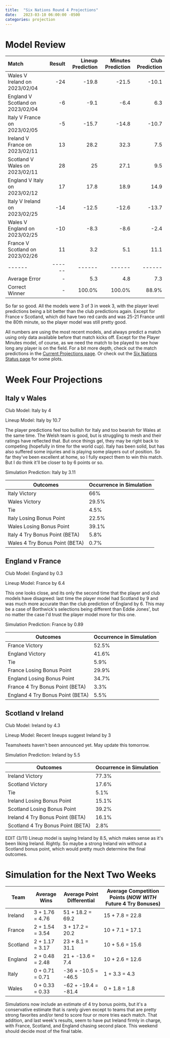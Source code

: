 ```yaml
---
title:  "Six Nations Round 4 Projections"
date:   2023-03-10 06:00:00 -0500
categories: projection
---
```


# Model Review

| Match                            |   Result |   Lineup Prediction |   Minutes Prediction |   Club Prediction |
|:---------------------------------|---------:|--------------------:|---------------------:|------------------:|
| Wales V Ireland on 2023/02/04    |      -24 |               -19.8 |                -21.5 |             -10.1 |
| England V Scotland on 2023/02/04 |       -6 |                -9.1 |                 -6.4 |               6.3 |
| Italy V France on 2023/02/05     |       -5 |               -15.7 |                -14.8 |             -10.7 |
| Ireland V France on 2023/02/11   |       13 |                28.2 |                 32.3 |               7.5 |
| Scotland V Wales on 2023/02/11   |       28 |                25   |                 27.1 |               9.5 |
| England V Italy on 2023/02/12    |       17 |                17.8 |                 18.9 |              14.9 |
| Italy V Ireland on 2023/02/25    |      -14 |               -12.5 |                -12.6 |             -13.7 |
| Wales V England on 2023/02/25    |      -10 |                -8.3 |                 -8.6 |              -2.4 |
| France V Scotland on 2023/02/26  |       11 |                 3.2 |                  5.1 |              11.1 |
| ------ | ------ | ------ | ------ | ------ |
| Average Error |       - | 5.3 | 4.8 | 7.3 |
| Correct Winner |       - | 100.0% | 100.0% | 88.9% |

So far so good. All the models were 3 of 3 in week 3, with the player level predictions being a bit better than the club predictions again. Except for France v Scotland, which did have two red cards and was 25-21 France until the 80th minute, so the player model was still pretty good.

All numbers are using the most recent models, and always predict a match using only data available before that match kicks off. Except for the Player Minutes model, of course, as we need the match to be played to see how long any player is on the field. For a bit more depth, check out the match predictions in the [Current Projections page](../../../../Current_Projections). Or check out the [Six Nations Status page](/comp_files/Six_Nations_Championship_2022) for some plots.




# Week Four Projections


## Italy v Wales

Club Model: Italy by 4

Lineup Model: Italy by 10.7

The player predictions feel too bullish for Italy and too bearish for Wales at the same time. The Welsh team is good, but is struggling to mesh and their ratings have reflected that. But once things gel, they may be right back to competing (hopefully in time for the world cup). Italy has been solid, but has also suffered some injuries and is playing some players out of position. So far they've been excellent at home, so I fully expect them to win this match. But I do think it'll be closer to by 6 points or so.

Simulation Prediction: Italy by 3.11

| Outcomes | Occurrence in Simulation |
| -------- | ----------------------- |
| Italy Victory | 66% |
| Wales Victory | 29.5% |
| Tie | 4.5% |
| Italy Losing Bonus Point | 22.5% |
| Wales Losing Bonus Point | 39.1% |
| Italy 4 Try Bonus Point (BETA) | 5.8% |
| Wales 4 Try Bonus Point (BETA) | 0.7% |


## England v France

Club Model: England by 0.3

Lineup Model: France by 6.4

This one looks close, and its only the second time that the player and club models have disagreed: last time the player model had Scotland by 9 and was much more accurate than the club prediction of England by 6. This may be a case of Borthwick's selections being different than Eddie Jones', but no matter the case I'd trust the player model more for this one.

Simulation Prediction: France by 0.89

| Outcomes | Occurrence in Simulation |
| -------- | ----------------------- |
| France Victory | 52.5% |
| England Victory | 41.6% |
| Tie | 5.9% |
| France Losing Bonus Point | 29.9% |
| England Losing Bonus Point | 34.7% |
| France 4 Try Bonus Point (BETA) | 3.3% |
| England 4 Try Bonus Point (BETA) | 5.5% |


## Scotland v Ireland

Club Model: Ireland by 4.3

Lineup Model: Recent lineups suggest Ireland by 3


Teamsheets haven't been announced yet. May update this tomorrow.


Simulation Prediction: Ireland by 5.5

| Outcomes | Occurrence in Simulation |
| -------- | ----------------------- |
| Ireland Victory | 77.3% |
| Scotland Victory | 17.6% |
| Tie | 5.1% |
| Ireland Losing Bonus Point | 15.1% |
| Scotland Losing Bonus Point | 39.2% |
| Ireland 4 Try Bonus Point (BETA) | 16.1% |
| Scotland 4 Try Bonus Point (BETA) | 2.8% |

EDIT (3/11)
Lineup model is saying Ireland by 8.5, which makes sense as it's been liking Ireland. Rightly. So maybe a strong Ireland win without a Scotland bonus point, which would pretty much determine the final outcomes.

# Simulation for the Next Two Weeks

| Team | Average Wins | Average Point Differential | Average Competition Points (_NOW WITH_ Future 4 Try Bonuses) |
| ---- | ------------ | -------------------------- | ------------------------------------------------ |
| Ireland     | 3 + 1.76 = 4.76 | 51  + 18.2 = 69.2 | 15 + 7.8 = 22.8 |
| France      | 2 + 1.54 = 3.54 | 3   + 17.2 = 20.2 | 10 + 7.1 = 17.1 |
| Scotland    | 2 + 1.17 = 3.17 | 23  + 8.1 =  31.1 | 10 + 5.6 = 15.6 |
| England     | 2 + 0.48 = 2.48 | 21  + -13.6 = 7.4 | 10 + 2.6 = 12.6 |
| Italy       | 0 + 0.71 = 0.71 | -36 + -10.5 = -46.5 | 1  + 3.3 = 4.3 |
| Wales       | 0 + 0.33 = 0.33 | -62 + -19.4 = -81.4 | 0  + 1.8 = 1.8 |

Simulations now include an estimate of 4 try bonus points, but it's a conservative estimate that is rarely given except to teams that are pretty strong favorites and/or tend to score four or more tries each match. That addition, and last week's results, seem to have put Ireland firmly in charge, with France, Scotland, and England chasing second place. This weekend should decide most of the final table.